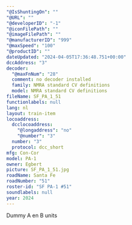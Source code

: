```yaml
---
"@IsShuntingOn": ""
"@URL": ""
"@developerID": "-1"
"@iconFilePath": ""
"@imageFilePath": ""
"@manufacturerID": "999"
"@maxSpeed": "100"
"@productID": ""
dateUpdated: "2024-04-05T17:36:48.751+00:00"
dccAddress: "3"
decoder:
  "@maxFnNum": "28"
  comment: no decoder installed
  family: NMRA standard CV definitions
  model: NMRA standard CV definitions
fileName: SF_PA_1_51
functionlabels: null
lang: nl
layout: train-item
locoaddress:
  dcclocoaddress:
    "@longaddress": "no"
    "@number": "3"
  number: "3"
  protocol: dcc_short
mfg: Con-Cor
model: PA-1
owner: Egbert
picture: SF_PA_1_51.jpg
roadName: Santa Fe
roadNumber: "51"
roster-id: "SF PA-1 #51"
soundlabels: null
year: 2024
---
```


Dummy A en B units
